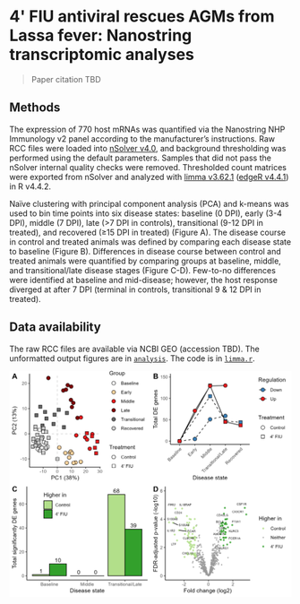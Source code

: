 # 4' FIU antiviral rescues AGMs from Lassa fever: Nanostring transcriptomic analyses

> Paper citation TBD

## Methods

The expression of 770 host mRNAs was quantified via the Nanostring NHP Immunology v2 panel according to the manufacturer’s instructions. Raw RCC files were loaded into [nSolver v4.0](https://nanostring.com/products/ncounter-analysis-system/ncounter-analysis-solutions/), and background thresholding was performed using the default parameters. Samples that did not pass the nSolver internal quality checks were removed. Thresholded count matrices were exported from nSolver and analyzed with [limma v3.62.1](https://doi.org/10.1093/nar/gkv007) ([edgeR v4.4.1](https://doi.org/10.1093/bioinformatics/btp616)) in R v4.4.2​.

Naïve clustering with principal component analysis (PCA) and k-means was used to bin time points into six disease states: baseline (0 DPI), early (3-4 DPI), middle (7 DPI), late (>7 DPI in controls), transitional (9-12 DPI in treated), and recovered (≥15 DPI in treated) (Figure A). The disease course in control and treated animals was defined by comparing each disease state to baseline (Figure B). Differences in disease course between control and treated animals were quantified by comparing groups at baseline, middle, and transitional/late disease stages (Figure C-D). Few-to-no differences were identified at baseline and mid-disease; however, the host response diverged at after 7 DPI (terminal in controls, transitional 9 & 12 DPI in treated).

## Data availability

The raw RCC files are available via NCBI GEO (accession TBD). The unformatted output figures are in [`analysis`](analysis/). The code is in [`limma.r`](limma.r). 

 
![Transcriptomics figure](analysis/figure-main.png)
